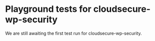 # Playground tests for cloudsecure-wp-security
We are still awaiting the first test run for cloudsecure-wp-security.

